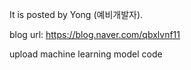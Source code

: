 
It is posted by Yong (예비개발자).

blog url: https://blog.naver.com/qbxlvnf11

upload machine learning model code
